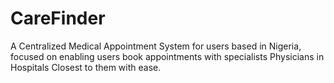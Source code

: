 # CareFinder
A Centralized Medical Appointment System for users based in Nigeria, focused on enabling users book appointments with specialists Physicians in Hospitals Closest to them with ease.
